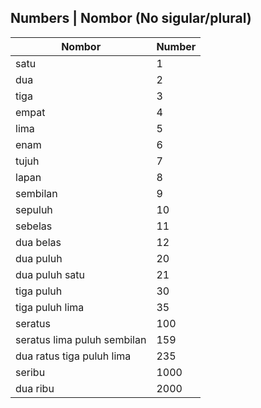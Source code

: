 ## Numbers | Nombor (No sigular/plural)

|    Nombor   | Number  |
|    ---      | ---     |
| satu        | 1       |
| dua         | 2       |
| tiga        | 3       |
| empat       | 4       |
| lima        | 5       | 
| enam        | 6       |
| tujuh       | 7       |
| lapan       | 8       |
| sembilan    | 9       |
| sepuluh     | 10      |
| sebelas     | 11      |
| dua belas   | 12      |
| dua puluh   | 20      |
| dua puluh satu  | 21      |
| tiga puluh  | 30      |
| tiga puluh lima | 35      |
| seratus     | 100     |
| seratus lima puluh sembilan | 159 |
| dua ratus tiga puluh lima | 235 |
| seribu      | 1000    |
| dua ribu    | 2000    |
